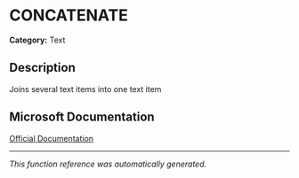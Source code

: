 # CONCATENATE

**Category:** Text

## Description
Joins several text items into one text item

## Microsoft Documentation
[Official Documentation](https://support.microsoft.com//en-us/office/concatenate-function-8f8ae884-2ca8-4f7a-b093-75d702bea31d)

---
*This function reference was automatically generated.*
